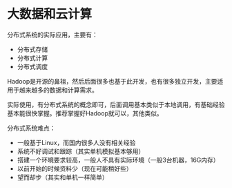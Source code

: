 # 大数据和云计算

分布式系统的实际应用，主要有：

* 分布式存储
* 分布式计算
* 分布式调度

Hadoop是开源的鼻祖，然后后面很多也基于此开发，也有很多独立开发，主要适用于越来越多的数据和计算需求。

实际使用，有分布式系统的概念即可，后面调用基本类似于本地调用，有基础经验基本能很快掌握。推荐掌握好Hadoop就可以，其他类似。

分布式系统难点：

* 一般基于Linux，而国内很多人没有相关经验
* 系统不好调试和跟踪（其实单机模拟基本够用）
* 搭建一个环境要求较高，一般人不具有实际环境（一般3台机器，16G内存）
* 以前开始的时候资料少（现在可能稍好些）
* 望而却步（其实和单机一样简单）
